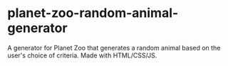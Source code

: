 # planet-zoo-random-animal-generator

A generator for Planet Zoo that generates a random animal based on the user's choice of criteria. Made with HTML/CSS/JS.
